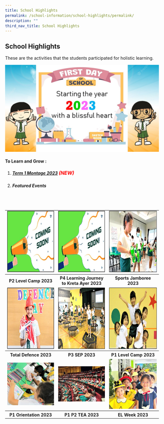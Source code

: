 ```yaml
---
title: School Highlights
permalink: /school-information/school-highlights/permalink/
description: ""
third_nav_title: School Highlights
---
```

## School Highlights

These are the activities that the students participated for holistic learning.

![](/images/Montages/t1montage_01.jpg)

#### To Learn and Grow : 
1. ##### [Term 1 Montage 2023](/school-highlights/to-learn-and-grow/) <font size="3" color="red"> (NEW) </font>
2. #####  Featured Events

<br>
<br>

<table>
	<tbody>
		<tr>
			<td><img src="/images/Thumbnails/coming soon_thumb.jpg" alt="coming soon" style="width:240px;height:200px;"></td>
			<td><img src="/images/Thumbnails/coming soon_thumb.jpg" alt="coming soon" style="width:240px;height:200px;"> </td>
			<td><a href="/school-highlights/sports-jamboree-2023/"><img src="/images/Thumbnails/sportsjamboree_thumb.jpg" alt="sports jamboree" style="width:240px;height:200px;"> </a></td>
</tr>	
		<tr>
		<th><center>P2 Level Camp 2023 </center></th> 
		<th><center> P4 Learning Journey to Kreta Ayer 2023 </center></th> 
		<th><center> Sports Jamboree 2023 </center></th> 
</tr>
<tr>
			<td><a href="/school-highlights/total-defence-day-2023/"><img alt="totaldefence" src="/images/Thumbnails/totaldefence_thumb.jpg" style="width:240px;height:200px;"></a></td>
			<td><a href="/school-highlights/p3-sports-education-programme-2023/"><img alt="p3sep" src="/images/Thumbnails/p3sep_thumb.jpg" style="width:240px;height:200px;"> </a></td>
			<td><a href="/school-highlights/p1-level-camp-2023/"><img alt="p1levelcamp" src="/images/Thumbnails/p1camp_thumb.jpg" style="width:240px;height:200px;"> </a></td>
</tr>	
		<tr>
		<th><center> Total Defence 2023 </center></th> 
		<th><center>P3 SEP 2023 </center></th> 
		<th><center> P1 Level Camp 2023 </center></th> 
</tr>
<tr>
			<td><a href="/school-highlights/p1-orientation-2023/"><img alt="p1orientation.jpg" src="/images/Thumbnails/p1orientation_thumb01.jpg"> </a></td>
	<td><a href="/school-highlights/p1-p2-tea-2023/"><img alt="p1p2tea" src="/images/Thumbnails/p1 p2 tea_thumb01.jpeg"> </a></td>
			<td><a href="/school-highlights/english-language-el-week-2023/"><img alt="elweek.jpg" src="/images/Thumbnails/el wk thumb_01.jpeg"> </a></td>
</tr>			
		<tr>
		<th><center> P1 Orientation 2023 </center></th> 
		<th><center>  P1 P2 TEA 2023</center></th> 
		<th><center>  EL Week 2023  </center></th> 
</tr>
</tbody></table>